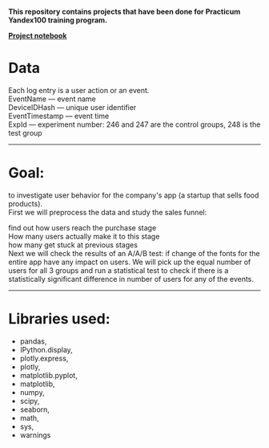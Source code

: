 **This repository contains projects that have been done for Practicum Yandex100 training program.**

**[Project notebook](https://ulfsky.github.io/sales_funnel/sales_funnel.html)**


# Data

Each log entry is a user action or an event.<br>
EventName — event name<br>
DeviceIDHash — unique user identifier<br>
EventTimestamp — event time<br>
ExpId — experiment number: 246 and 247 are the control groups, 248 is the test group<br>
____

# Goal:
to investigate user behavior for the company's app (a startup that sells food products).<br>
First we will preprocess the data and study the sales funnel: <br>

find out how users reach the purchase stage<br>
How many users actually make it to this stage<br>
how many get stuck at previous stages<br>
Next we will check the results of an A/A/B test: if change of the fonts for the entire app have any impact on users. We will pick up the equal number of users for all 3 groups and run a statistical test to check if there is a statistically significant difference in number of users for any of the events.<br>
____

# Libraries used:
- pandas, <br>
- IPython.display, <br>
- plotly.express, <br>
- plotly, <br>
- matplotlib.pyplot, <br>
- matplotlib, <br>
- numpy, <br>
- scipy, <br>
- seaborn, <br>
- math, <br>
- sys, <br>
- warnings<br>


